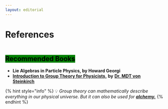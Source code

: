 ```yaml
---
layout: editorial
---
```


# References

<figure><img src="../../../../../../../.gitbook/assets/pexels-btgl-♡-17559113.jpg" alt=""><figcaption></figcaption></figure>

## <mark style="background-color:green;">Recommended Books</mark>

* **Lie Algebras in Particle Physics, by Howard Georgi**
* [**Introduction to Group Theory for Physicists,**](http://www.astro.sunysb.edu/steinkirch/books/group.pdf) **by** [**Dr. MDT von Steinkirch**](https://github.com/F4DELEGATECALL)

{% hint style="info" %}
💡 _Group theory can mathematically describe everything in our physical universe. But it can also be used for_ [_**alchemy.**_](../../../../../alchemy/the-usdchoice-of-alchemy/undefined-4/)
{% endhint %}
